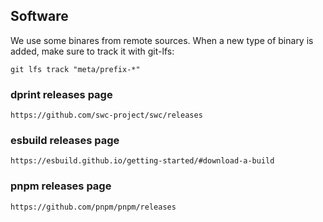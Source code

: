
## Software

We use some binares from remote sources.  When a new type of binary is added, make sure to track it with git-lfs:

`git lfs track "meta/prefix-*"`

### dprint releases page

`https://github.com/swc-project/swc/releases`

### esbuild releases page

`https://esbuild.github.io/getting-started/#download-a-build`

### pnpm releases page

`https://github.com/pnpm/pnpm/releases`


